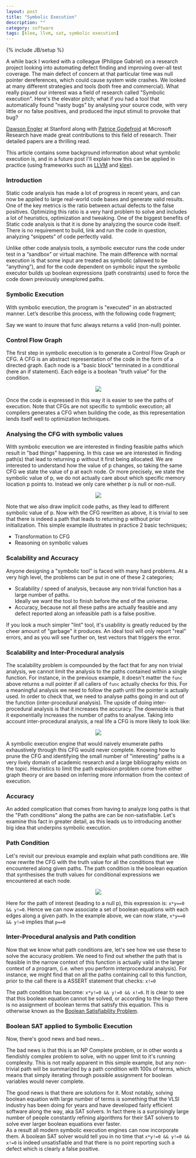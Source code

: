 ```yaml
---
layout: post
title: "Symbolic Execution"
description: ""
category: software
tags: [klee, llvm, sat, symbolic execution]
---
```

{% include JB/setup %}

A while back I worked with a colleague (Philippe Gabriel) on a research project looking into automating defect finding and improving over-all test coverage. The main defect of concern at that particular time was null pointer dereferences, which could cause system wide crashes. We looked at many different strategies and tools (both free and commercial). What really piqued our interest was a field of research called "Symbolic execution". Here's the elevator pitch; what if you had a tool that automatically found "nasty bugs" by analysing your source code, with very little or no false positives, and produced the input stimuli to provoke that bug?

[Dawson Engler](http://www.stanford.edu/~engler/) at Stanford along with [Patrice Godefroid](http://research.microsoft.com/en-us/um/people/pg/) at Microsoft Research have made great contributions to this field of research. Their detailed papers are a thrilling read.

This article contains some background information about what symbolic execution is, and in a future post I'll explain how this can be applied in practice (using frameworks such as <a href="http://llvm.org/">LLVM</a> and <a href="http://klee.llvm.org/">klee</a>).

### Introduction
Static code analysis has made a lot of progress in recent years, and can now be applied to large real-world code bases and generate valid results. One of the key metrics is the ratio between actual defects to the false positives. Optimizing this ratio is a very hard problem to solve and includes a lot of heuristics, optimization and tweaking. One of the biggest benefits of Static code analysis is that it is done by analyzing the source code itself. There is no requirement to build, link and run the code in question, analyzing “snippets” of code perfectly valid.

Unlike other code analysis tools, a symbolic executor runs the code under test in a “sandbox” or virtual machine. The main difference with normal execution is that some input are treated as symbolic (allowed to be “anything”), and for the code dependent on symbolic input the symbolic executor builds up boolean expressions (path constraints) used to force the code down previously unexplored paths.

### Symbolic Execution
With symbolic execution, the program is "executed" in an abstracted manner. Let’s describe this process, with the following code fragment;
<script src="https://gist.github.com/1698165.js?file=example1.c"> </script>
Say we want to insure that func always returns a valid (non-null) pointer.

### Control Flow Graph
The first step in symbolic execution is to generate a Control Flow Graph or CFG. A CFG is an abstract representation of the code in the form of a directed graph. Each node is a "basic block" terminated in a conditional (here an if statement). Each edge is a boolean "truth value" for the condition.
<p align="center"><img src="/assets/images/symbolic/cfg.png"></p>

Once the code is expressed in this way it is easier to see the paths of execution. Note that CFGs are not specific to symbolic execution; all compilers generates a CFG when building the code, as this representation lends itself well to optimization techniques.

### Analysing the CFG with symbolic values
With symbolic execution we are interested in finding feasible paths which result in "bad things" happening. In this case we are interested in finding path(s) that lead to returning p without it first being allocated. We are interested to understand how the value of p changes, so taking the same CFG we state the value of p at each node. Or more precisely, we state the symbolic value of p, we do not actually care about which specific memory location p points to. Instead we only care whether p is null or non-null.
<p align="center"><img src="/assets/images/symbolic/cfg-annotated.png"></p>

Note that we also draw implicit code paths, as they lead to different symbolic value of p. Now with the CFG rewritten as above, it is trivial to see that there is indeed a path that leads to returning p without prior initialization. This simple example illustrates in practice 2 basic techniques;
* Transformation to CFG
* Reasoning on symbolic values

### Scalability and Accuracy
Anyone designing a "symbolic tool" is faced with many hard problems. At a very high level, the problems can be put in one of these 2 categories;
* Scalability / speed of analysis, because any non trivial function has a large number of paths.<br />Ideally we want the tool to finish before the end of the universe.
* Accuracy, because not all these paths are actually feasible and any defect reported along an infeasible path is a false positive.

If you look a much simpler "lint" tool, it's usability is greatly reduced by the cheer&nbsp;amount&nbsp;of "garbage" it produces. An ideal tool will only report "real" errors, and as you will see further on, test vectors that triggers the error.

### Scalability and Inter-Procedural analysis
The scalability problem is compounded by the fact that for any non trivial analysis, we cannot limit the analysis to the paths contained within a single function. For instance, in the previous example, it doesn't matter the `func` above returns a null pointer if all callers of `func` actually checks for this. For a meaningful analysis we need to follow the path until the pointer is actually used. In order to check that, we need to analyse paths going in and out of the function (inter-procedural analysis). The upside of doing inter-procedural analysis is that it increases the accuracy. The downside is that it&nbsp;exponentially&nbsp;increases the number of paths to analyse. Taking into account inter-procedural analysis, a real life a CFG is more likely to look like:
<p align="center"><img src="/assets/images/symbolic/cfg-real.png"></p>

A symbolic execution engine that would naively enumerate paths exhaustively through this CFG would never complete. Knowing how to prune the CFG and identifying the small number of "interesting" paths is a very lively domain of academic research and a large bibliography exists on the topic. Heuristics to limit the path explosion problem come from either graph theory or are based on inferring more information from the context of execution.

### Accuracy
An added complication that comes from having to analyze long paths is that the "Path conditions" along the paths are can be non-satisfiable. Let's examine this fact in greater detail, as this leads us to introducing another big idea that underpins symbolic execution.

### Path Condition
Let's revisit our previous example and explain what path conditions are. We now rewrite the CFG with the truth value for all the conditions that we encountered along given paths. The path condition is the boolean equation that synthesises the truth values for conditional expressions we encountered at each node.
<p align="center"><img src="/assets/images/symbolic/cfg-annotated2.png"></p>

Here for the path of interest (leading to a null p), this expression is: ```x*y==0 && y!=0```. Hence we can now associate a set of boolean equations with each edges along a given path. In the example above, we can now state,  ```x*y==0 && y!=0``` implies that ```p==0```

### Inter-Procedural analysis and Path condition
Now that we know what path conditions are, let's see how we use these to solve the accuracy problem. We need to find out whether the path that is feasible in the narrow context of this function is actually valid in the larger context of a program, (i.e. when you perform interprocedural analysis). For instance, we might find that on all the paths containing call to this function, prior to the call there is a ASSERT statement that checks: ```x!=0```
<script src="https://gist.github.com/1698165.js?file=example2.c"> </script>
The path condition has become: ```x*y!=0 && y!=0 && x!=0```. It is clear to see that this boolean equation cannot be solved, or according to the lingo there is no assignment of boolean terms that satisfy this equation. This is otherwise known as the <a href="http://en.wikipedia.org/wiki/Boolean_satisfiability_problem">Boolean Satisfiability Problem</a>.

### Boolean SAT applied to Symbolic Execution
Now, there's good news and bad news...

The bad news is that this is an NP Complete problem, or in other words a fiendishly complex problem to solve, with no upper limit to it's running complexity. This is not really apparent in this simple example, but any non-trivial path will be summarized by a path condition with 100s of terms, which means that simply iterating through possible assignment for boolean variables would never complete.

The good news is that there are solutions for it. Most notably, solving boolean equation with large number of terms is something that the VLSI industry has been doing for years and have developed fairly efficient software along the way, aka SAT solvers. In fact there is a surprisingly large number of people constantly refining algorithms for their SAT solvers to solve ever larger boolean equations ever faster.<br />
As a result all modern symbolic execution engines can now incorporate them. A boolean SAT solver would tell you in no time that ```x*y!=0 && y!=0 && x!=0``` is indeed unsatisfiable and that there is no point reporting such a defect which is clearly a false positive.
